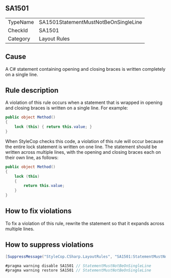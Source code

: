 ﻿## SA1501

<table>
<tr>
  <td>TypeName</td>
  <td>SA1501StatementMustNotBeOnSingleLine</td>
</tr>
<tr>
  <td>CheckId</td>
  <td>SA1501</td>
</tr>
<tr>
  <td>Category</td>
  <td>Layout Rules</td>
</tr>
</table>

## Cause

A C# statement containing opening and closing braces is written completely on a single line.

## Rule description

A violation of this rule occurs when a statement that is wrapped in opening and closing braces is written on a single line. For example:

```csharp
public object Method()
{
    lock (this) { return this.value; }
}
```

When StyleCop checks this code, a violation of this rule will occur because the entire lock statement is written on one line. The statement should be written across multiple lines, with the opening and closing braces each on their own line, as follows:

```csharp
public object Method()
{
    lock (this)
    {
        return this.value;
    }
}
```

## How to fix violations

To fix a violation of this rule, rewrite the statement so that it expands across multiple lines.

## How to suppress violations

```csharp
[SuppressMessage("StyleCop.CSharp.LayoutRules", "SA1501:StatementMustNotBeOnSingleLine", Justification = "Reviewed.")]
```

```csharp
#pragma warning disable SA1501 // StatementMustNotBeOnSingleLine
#pragma warning restore SA1501 // StatementMustNotBeOnSingleLine
```
